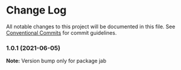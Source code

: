 # Change Log

All notable changes to this project will be documented in this file.
See [Conventional Commits](https://conventionalcommits.org) for commit guidelines.

### 1.0.1 (2021-06-05)

**Note:** Version bump only for package jab
